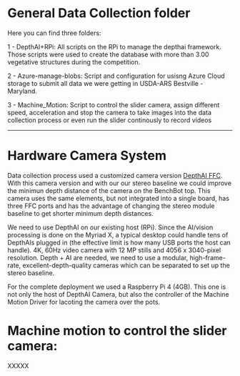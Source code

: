 # General Data Collection folder

Here you can find three folders:

1 - DepthAI+RPi: All scripts on the RPi to manage the depthai framework. Those scripts were used to create the database with more than 3.00 vegetative structures during the competition.


2 - Azure-manage-blobs: Script and configuration for usisng Azure Cloud storage to submit all data we were getting in USDA-ARS Bestville - Maryland.


3 - Machine_Motion: Script to control the slider camera, assign different speed, acceleration and stop the camera to take images into the data collection process or even run the slider continously to record videos 


---

# Hardware Camera System

Data collection process used a customized camera version [DepthAI FFC](https://docs.luxonis.com/en/latest/pages/products/bw1098ffc/). With this camera version and with our our stereo baseline we could improve the minimun depth distance of the camera on the BenchBot top. This camera uses the same elements, but not integrated into a single board, has three FFC ports and has the advantage of changing the stereo module baseline to get shorter minimum depth distances.

We need to use DepthAI on our existing host (RPi). Since the AI/vision processing is done on the Myriad X, a typical desktop could handle tens of DepthAIs plugged in (the effective limit is how many USB ports the host can handle). 4K, 60Hz video camera with 12 MP stills and 4056 x 3040-pixel resolution. Depth + AI are needed, we need to use a modular, high-frame-rate, excellent-depth-quality cameras which can be separated to set up the stereo baseline.

For the complete deployment we used a Raspberry Pi 4 (4GB). This one is not only the host of DepthAI Camera, but also the controller of the Machine Motion Driver for lacoting the camera over the pots.

# Machine motion to control the slider camera:

XXXXX


